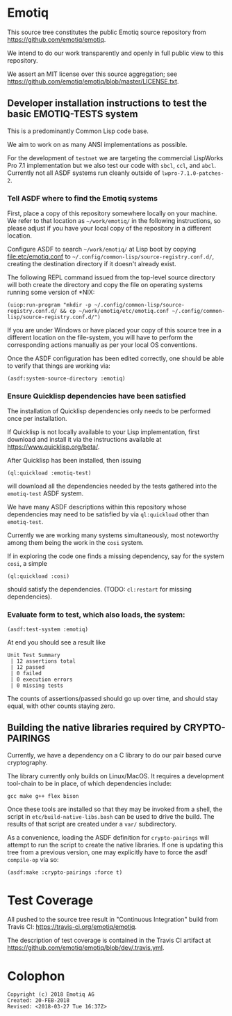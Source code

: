 # Emotiq

This source tree constitutes the public Emotiq source repository from
<https://github.com/emotiq/emotiq>.

We intend to do our work transparently and openly in full public view
to this repository.

We assert an MIT license over this source aggregation; see
<https://github.com/emotiq/emotiq/blob/master/LICENSE.txt>.

## Developer installation instructions to test the basic EMOTIQ-TESTS system

This is a predominantly Common Lisp code base.

We aim to work on as many ANSI implementations as possible.

For the development of `testnet` we are targeting the commercial
LispWorks Pro 7.1 implementation but we also test our code with
`sbcl`, `ccl`, and `abcl`.  Currently not all ASDF systems run cleanly
outside of `lwpro-7.1.0-patches-2`.

### Tell ASDF where to find the Emotiq systems 

First, place a copy of this repository somewhere locally on your
machine.  We refer to that location as `~/work/emotiq/` in the
following instructions, so please adjust if you have your local copy
of the repository in a different location.

Configure ASDF to search `~/work/emotiq/` at Lisp boot by copying
<file:etc/emotiq.conf> to
`~/.config/common-lisp/source-registry.conf.d/`, creating the
destination directory if it doesn't already exist.

The following REPL command issued from the top-level source directory
will both create the directory and copy the file on operating systems
running some version of *NIX:

    (uiop:run-program "mkdir -p ~/.config/common-lisp/source-registry.conf.d/ && cp ~/work/emotiq/etc/emotiq.conf ~/.config/common-lisp/source-registry.conf.d/")

    
If you are under Windows or have placed your copy of this source tree
in a different location on the file-system, you will have to perform
the corresponding actions manually as per your local OS conventions.

Once the ASDF configuration has been edited correctly, one should be
able to verify that things are working via:

    (asdf:system-source-directory :emotiq)

### Ensure Quicklisp dependencies have been satisfied

The installation of Quicklisp dependencies only needs to be performed
once per installation.

If Quicklisp is not locally available to your Lisp implementation,
first download and install it via the instructions available at
<https://www.quicklisp.org/beta/>.

After Quicklisp has been installed, then issuing 

    (ql:quickload :emotiq-test)
    
will download all the dependencies needed by the tests gathered into
the `emotiq-test` ASDF system.

We have many ASDF descriptions within this repository whose
dependencies may need to be satisfied by via `ql:quickload` other than
`emotiq-test`.

Currently we are working many systems simultaneously, most noteworthy
among them being the work in the `cosi` system.

If in exploring the code one finds a missing dependency, say for the
system `cosi`, a simple

    (ql:quickload :cosi)

should satisfy the dependencies.  (TODO: `cl:restart` for missing
dependencies).

### Evaluate form to test, which also loads, the system:

    (asdf:test-system :emotiq)

At end you should see a result like

    Unit Test Summary
     | 12 assertions total
     | 12 passed
     | 0 failed
     | 0 execution errors
     | 0 missing tests

The counts of assertions/passed should go up over time, and should
stay equal, with other counts staying zero.


## Building the native libraries required by CRYPTO-PAIRINGS

Currently, we have a dependency on a C library to do our pair based
curve cryptography.

The library currently only builds on Linux/MacOS.  It requires a
development tool-chain to be in place, of which dependencies include:

    gcc make g++ flex bison
    
Once these tools are installed so that they may be invoked from a
shell, the script in `etc/build-native-libs.bash` can be used to drive
the build.  The results of that script are created under a `var/`
subdirectory.

As a convenience, loading the ASDF definition for `crypto-pairings`
will attempt to run the script to create the native libraries.  If one
is updating this tree from a previous version, one may explicitly have
to force the asdf `compile-op` via so:

    (asdf:make :crypto-pairings :force t)


# Test Coverage

All pushed to the source tree result in "Continuous Integration" build
from Travis CI: <https://travis-ci.org/emotiq/emotiq>.

The description of test coverage is contained in the Travis CI
artifact at <https://github.com/emotiq/emotiq/blob/dev/.travis.yml>.

# Colophon
    
    Copyright (c) 2018 Emotiq AG
    Created: 20-FEB-2018
    Revised: <2018-03-27 Tue 16:37Z>
